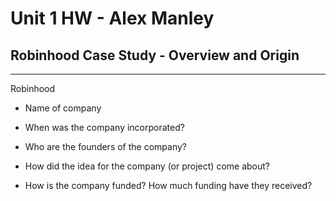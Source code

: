# Unit 1 HW - Alex Manley


## Robinhood Case Study - Overview and Origin
---
Robinhood 


* Name of company

* When was the company incorporated?

* Who are the founders of the company?

* How did the idea for the company (or project) come about?

* How is the company funded? How much funding have they received?
